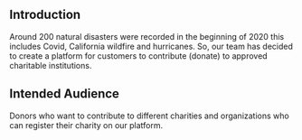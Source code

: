 ## Introduction
Around 200 natural disasters were recorded in the beginning of 2020 this includes Covid, California wildfire and hurricanes. So, our team has decided to create a platform for customers to contribute (donate) to approved charitable institutions.

## Intended Audience
Donors who want to contribute to different charities and organizations who can register their charity on our platform.
